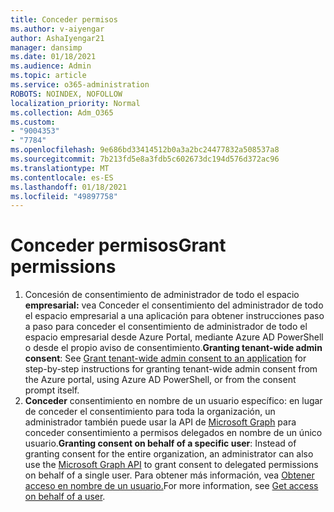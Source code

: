 ```yaml
---
title: Conceder permisos
ms.author: v-aiyengar
author: AshaIyengar21
manager: dansimp
ms.date: 01/18/2021
ms.audience: Admin
ms.topic: article
ms.service: o365-administration
ROBOTS: NOINDEX, NOFOLLOW
localization_priority: Normal
ms.collection: Adm_O365
ms.custom:
- "9004353"
- "7784"
ms.openlocfilehash: 9e686bd33414512b0a3a2bc24477832a508537a8
ms.sourcegitcommit: 7b213fd5e8a3fdb5c602673dc194d576d372ac96
ms.translationtype: MT
ms.contentlocale: es-ES
ms.lasthandoff: 01/18/2021
ms.locfileid: "49897758"
---
```

# <a name="grant-permissions"></a><span data-ttu-id="73fb3-102">Conceder permisos</span><span class="sxs-lookup"><span data-stu-id="73fb3-102">Grant permissions</span></span>

1. <span data-ttu-id="73fb3-103">Concesión de consentimiento de [](https://docs.microsoft.com/azure/active-directory/manage-apps/grant-admin-consent) administrador de todo el espacio **empresarial:** vea Conceder el consentimiento del administrador de todo el espacio empresarial a una aplicación para obtener instrucciones paso a paso para conceder el consentimiento de administrador de todo el espacio empresarial desde Azure Portal, mediante Azure AD PowerShell o desde el propio aviso de consentimiento.</span><span class="sxs-lookup"><span data-stu-id="73fb3-103">**Granting tenant-wide admin consent**: See [Grant tenant-wide admin consent to an application](https://docs.microsoft.com/azure/active-directory/manage-apps/grant-admin-consent) for step-by-step instructions for granting tenant-wide admin consent from the Azure portal, using Azure AD PowerShell, or from the consent prompt itself.</span></span>
1. <span data-ttu-id="73fb3-104">**Conceder** consentimiento en nombre de un usuario específico: en lugar de conceder el consentimiento para toda la organización, un administrador también puede usar la API de [Microsoft Graph](https://docs.microsoft.com/graph/use-the-api) para conceder consentimiento a permisos delegados en nombre de un único usuario.</span><span class="sxs-lookup"><span data-stu-id="73fb3-104">**Granting consent on behalf of a specific user**: Instead of granting consent for the entire organization, an administrator can also use the [Microsoft Graph API](https://docs.microsoft.com/graph/use-the-api) to grant consent to delegated permissions on behalf of a single user.</span></span> <span data-ttu-id="73fb3-105">Para obtener más información, vea [Obtener acceso en nombre de un usuario.](https://docs.microsoft.com/graph/auth-v2-user)</span><span class="sxs-lookup"><span data-stu-id="73fb3-105">For more information, see [Get access on behalf of a user](https://docs.microsoft.com/graph/auth-v2-user).</span></span>